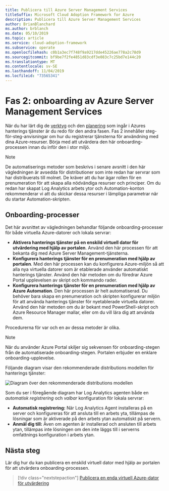 ```yaml
---
title: Publicera till Azure Server Management Services
titleSuffix: Microsoft Cloud Adoption Framework for Azure
description: Publicera till Azure Server Management Services
author: BrianBlanchard
ms.author: brblanch
ms.date: 05/10/2019
ms.topic: article
ms.service: cloud-adoption-framework
ms.subservice: operate
ms.openlocfilehash: c0b1a3ec7f748f9a9217dde45226ae778a2c78d9
ms.sourcegitcommit: bf9be7f2fe4851d83cdf3e083c7c25bd7e144c20
ms.translationtype: MT
ms.contentlocale: sv-SE
ms.lasthandoff: 11/04/2019
ms.locfileid: "73565341"
---
```

# <a name="phase-2-onboarding-azure-server-management-services"></a>Fas 2: onboarding av Azure Server Management Services

När du har lärt dig de [verktyg](./tools-services.md) och den [planering](./prerequisites.md) som ingår i Azures hanterings tjänster är du redo för den andra fasen. Fas 2 innehåller steg-för-steg-anvisningar om hur du registrerar tjänsterna för användning med dina Azure-resurser. Börja med att utvärdera den här onboarding-processen innan du inför den i stor miljö.

> [!NOTE]
> De automatiserings metoder som beskrivs i senare avsnitt i den här vägledningen är avsedda för distributioner som inte redan har servrar som har distribuerats till molnet. De kräver att du har ägar rollen för en prenumeration för att skapa alla nödvändiga resurser och principer. Om du redan har skapat Log Analytics arbets ytor och Automation-konton rekommenderar vi att du skickar dessa resurser i lämpliga parametrar när du startar Automation-skripten.

## <a name="onboarding-processes"></a>Onboarding-processer

Det här avsnittet av vägledningen behandlar följande onboarding-processer för både virtuella Azure-datorer och lokala servrar:

- **Aktivera hanterings tjänster på en enskild virtuell dator för utvärdering med hjälp av portalen**. Använd den här processen för att bekanta dig med Azure Server Management-tjänsterna.
- **Konfigurera hanterings tjänster för en prenumeration med hjälp av portalen**. Med den här processen kan du konfigurera Azure-miljön så att alla nya virtuella datorer som är etablerade använder automatiskt hanterings tjänster. Använd den här metoden om du föredrar Azure Portal upplevelsen av skript och kommando rader.
- **Konfigurera hanterings tjänster för en prenumeration med hjälp av Azure Automation**. Den här processen är helt automatiserad. Du behöver bara skapa en prenumeration och skripten konfigurerar miljön för att använda hanterings tjänster för nyetablerade virtuella datorer. Använd den här metoden om du är bekant med PowerShell-skript och Azure Resource Manager mallar, eller om du vill lära dig att använda dem.

Procedurerna för var och en av dessa metoder är olika.

> [!NOTE]
> När du använder Azure Portal skiljer sig sekvensen för onboarding-stegen från de automatiserade onboarding-stegen. Portalen erbjuder en enklare onboarding-upplevelse.

Följande diagram visar den rekommenderade distributions modellen för hanterings tjänster:

![Diagram över den rekommenderade distributions modellen](./media/recommended-deployment.png)

Som du ser i föregående diagram har Log Analytics agenten både en *automatisk registrering* och *valbar* konfiguration för lokala servrar:

- **Automatisk registrering:** När Log Analytics Agent installeras på en server och konfigureras för att ansluta till en arbets yta, tillämpas de lösningar som är aktiverade på den arbets ytan automatiskt på servern.
- **Anmäl dig till:** Även om agenten är installerad och ansluten till arbets ytan, tillämpas inte lösningen om den inte läggs till i serverns omfattnings konfiguration i arbets ytan.

## <a name="next-steps"></a>Nästa steg

Lär dig hur du kan publicera en enskild virtuell dator med hjälp av portalen för att utvärdera onboarding-processen.

> [!div class="nextstepaction"]
> [Publicera en enda virtuell Azure-dator för utvärdering](./onboard-single-vm.md)
